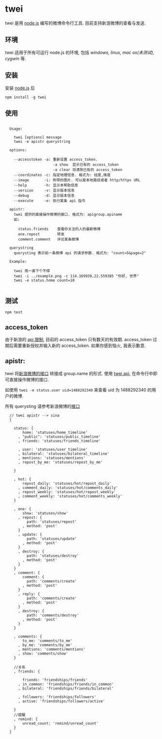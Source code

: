 twei
====

twei 是用 [node.js][0] 编写的微博命令行工具. 目前支持新浪微博的查看与发送.

## 环境

twei 适用于所有可运行 node.js 的环境, 包括 _windows, linux, mac os(未测试), cygwin_ 等.

## 安装

安装 [node.js][1] 后

  `npm install -g twei`
  
## 使用

```

  Usage: 
  
    twei [options] message
    twei -e apistr querystring
  
  options:
  
    --accesstoken -a: 重新设置 access_token. 
                      -a show  显示已有的 access_token
                      -a clear 将清除已有的 access_token
    --coordinates -c: 指定地理信息. 格式为: 经度,维度
    --image       -i: 附带的图片. 可以是本地路径或者 http/https URL
    --help        -h: 显示本帮助信息
    --version     -v: 显示版本信息
    --debug       -d: 显示版本信息
    --execute     -e: 执行某条 api 指令
    
  apistr:
    twei 提供的直接操作微博的接口. 格式为: apigroup.apiname
    如: 
    
      status.friends    查看你关注的人的最新微博
      one.repost        转发
      comment.comment   评论某条微博
      
  querystring
    querysting 表示前一条微博 api 的请求参数. 格式为: "count=5&page=2"
    
  Example:
    
    twei 雨一直下个不停
    twei -i ../example.png -c 114.169938,22.559385 "你好, 世界"
    twei -e status.home count=10
    
```

## 测试

  `npm test`
  
## access_token

  由于新浪的 [api 限制][2], 目前的 access_token 只有数天的有效期. access_token 过期后需要重新授权并输入新的 access_token. 如果你感到恼火, 我表示歉意.
  
## apistr:

  twei 将[新浪微博的接口][4] 转接成 group.name 的形式. 使用 [twei api][5], 在命令行中即可直接操作微博的接口.
  
  如使用 `twei -e status.user uid=1488292340` 来查看 uid 为 1488292340 的用户的微博.
  
  所有 querysting 请参考新浪微博的[接口][4]

```
  // twei apistr --> sina
  {

    status: {
        home: 'statuses/home_timeline'
      , "public": 'statuses/public_timeline'
      , friends: 'statuses/friends_timeline'
      
      , user: 'statuses/user_timeline'
      , bilateral: 'statuses/bilateral_timeline'
      , mentions: 'statuses/mentions'
      , repost_by_me: 'statuses/repost_by_me'
      
    }
    
    , hot: {
        repost_daily: 'statuses/hot/repost_daily'
      , comment_daily: 'statuses/hot/comments_daily'
      , repost_weekly: 'statuses/hot/repost_weekly'
      , comment_weekly: 'statuses/hot/comments_weekly'
    }
    
    , one: {
        show: 'statuses/show'
      , repost: {
          path: 'statuses/repost'
        , method: 'post'
      }
      , update: {
          path: 'statuses/update'
        , method: 'post'
      }
      , destroy: {
          path: 'statuses/destroy'
        , method: 'post'
      }
    }
    , comment: {
        comment: {
          path: 'comments/create'
        , method: 'post'
      }
      , reply: {
          path: 'comments/create'
        , method: 'post'
      }
      , destroy: {
          path: 'comments/destroy'
        , method: 'post'
      }
    }
    
    , comments: {
        to_me: 'comments/to_me'
      , by_me: 'comments/by_me'
      , mentions: 'comments/mentions'
      , show: 'comments/show'
    }
    
    //关系
    , friends: {
    
        friends: 'friendships/friends'
      , in_common: 'friendships/friends/in_common'
      , bilateral: 'friendships/friends/bilateral'
      
      , followers: 'friendships/followers'
      , active: 'friendships/followers/active'
    
    }
    //提醒
    , remind: {
        unread_count: 'remind/unread_count'
    }
  }

```

[0]: http://nodejs.org/
[1]: http://nodejs.org/#download
[2]: http://open.weibo.com/wiki/Oauth2#.E8.BF.87.E6.9C.9F.E6.97.B6.E9.97.B4
[3]: https://github.com/justan/twei/blob/master/lib/shower/README.md
[4]: http://open.weibo.com/wiki/API%E6%96%87%E6%A1%A3_V2
[5]: https://github.com/justan/twei/blob/master/lib/api/tina.js
